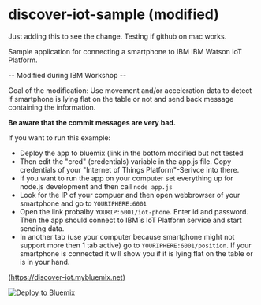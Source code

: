 # discover-iot-sample (modified)

Just adding this to see the change. Testing if github on mac works.

Sample application for connecting a smartphone to IBM IBM Watson IoT Platform.

-- Modified during IBM Workshop --

Goal of the modification:
Use movement and/or acceleration data to detect if smartphone 
is lying flat on the table or not and send back message containing the information.

**Be aware that the commit messages are very bad.**

If you want to run this example:
* Deploy the app to bluemix (link in the bottom modified but not tested
* Then edit the "cred" (credentials) variable in the app.js file. Copy credentials of your "Internet of Things Platform"-Serivce into there.
* If you want to run the app on your computer set everything up for node.js development and then call `node app.js`
* Look for the IP of your compuer and then open webbrowser of your smartphone and go to `YOURIPHERE:6001`
* Open the link probalby `YOURIP:6001/iot-phone`. Enter id and password. Then the app should connect to IBM`s IoT Platform service and start sending data.
* In another tab (use your computer because smartphone might not support more then 1 tab active) go to `YOURIPHERE:6001/position`. If your smartphone is connected it will show you if it is lying flat on the table or is in your hand.

(https://discover-iot.mybluemix.net)

[![Deploy to Bluemix](https://bluemix.net/deploy/button.png)](https://bluemix.net/deploy?repository=https://github.com/lukbrand/discover-iot-sample-1478857605112)
